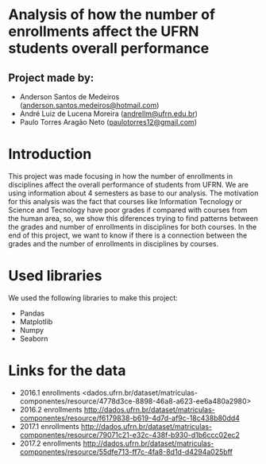 # Analysis of how the number of enrollments affect the UFRN students overall performance #
## Project made by: ##
- Anderson Santos de Medeiros (<anderson.santos.medeiros@hotmail.com>)
- André Luiz de Lucena Moreira (<andrellm@ufrn.edu.br>)
- Paulo Torres Aragão Neto (<paulotorres12@gmail.com>)

# Introduction #
  This project was made focusing in how the number of enrollments in disciplines affect the overall performance of students from UFRN. We are using information about 4 semesters as base to our analysis.
  The motivation for this analysis was the fact that courses like Information Tecnology or Science and Tecnology have poor grades if compared with courses from the human area, so, we show this diferences trying to find patterns between the grades and number of enrollments in disciplines for both courses.
  In the end of this project, we want to know if there is a connection between the grades and the number of enrollments in disciplines by courses.
 
# Used libraries #
  We used the following libraries to make this project:
 - Pandas
 - Matplotlib
 - Numpy
 - Seaborn
 
# Links for the data #
 - 2016.1 enrollments <dados.ufrn.br/dataset/matriculas-componentes/resource/4778d3ce-8898-46a8-a623-ee6a480a2980>
 - 2016.2 enrollments <http://dados.ufrn.br/dataset/matriculas-componentes/resource/f6179838-b619-4d7d-af9c-18c438b80dd4>
 - 2017.1 enrollments <http://dados.ufrn.br/dataset/matriculas-componentes/resource/79071c21-e32c-438f-b930-d1b6ccc02ec2>
 - 2017.2 enrollments <http://dados.ufrn.br/dataset/matriculas-componentes/resource/55dfe713-ff7c-4fa8-8d1d-d4294a025bff>
